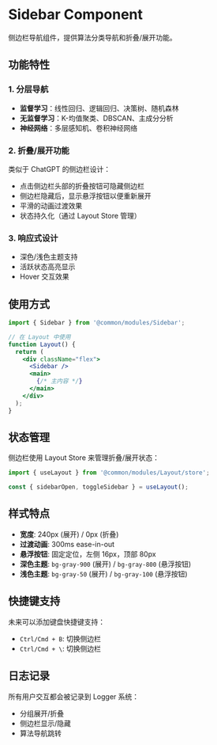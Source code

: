# Sidebar Component

侧边栏导航组件，提供算法分类导航和折叠/展开功能。

## 功能特性

### 1. 分层导航
- **监督学习**：线性回归、逻辑回归、决策树、随机森林
- **无监督学习**：K-均值聚类、DBSCAN、主成分分析
- **神经网络**：多层感知机、卷积神经网络

### 2. 折叠/展开功能
类似于 ChatGPT 的侧边栏设计：
- 点击侧边栏头部的折叠按钮可隐藏侧边栏
- 侧边栏隐藏后，显示悬浮按钮以便重新展开
- 平滑的动画过渡效果
- 状态持久化（通过 Layout Store 管理）

### 3. 响应式设计
- 深色/浅色主题支持
- 活跃状态高亮显示
- Hover 交互效果

## 使用方式

```jsx
import { Sidebar } from '@common/modules/Sidebar';

// 在 Layout 中使用
function Layout() {
  return (
    <div className="flex">
      <Sidebar />
      <main>
        {/* 主内容 */}
      </main>
    </div>
  );
}
```

## 状态管理

侧边栏使用 Layout Store 来管理折叠/展开状态：

```jsx
import { useLayout } from '@common/modules/Layout/store';

const { sidebarOpen, toggleSidebar } = useLayout();
```

## 样式特点

- **宽度**: 240px (展开) / 0px (折叠)
- **过渡动画**: 300ms ease-in-out
- **悬浮按钮**: 固定定位，左侧 16px，顶部 80px
- **深色主题**: `bg-gray-900` (展开) / `bg-gray-800` (悬浮按钮)
- **浅色主题**: `bg-gray-50` (展开) / `bg-gray-100` (悬浮按钮)

## 快捷键支持

未来可以添加键盘快捷键支持：
- `Ctrl/Cmd + B`: 切换侧边栏
- `Ctrl/Cmd + \`: 切换侧边栏

## 日志记录

所有用户交互都会被记录到 Logger 系统：
- 分组展开/折叠
- 侧边栏显示/隐藏
- 算法导航跳转

